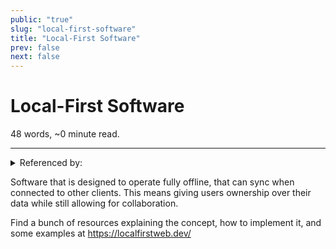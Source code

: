 ```yaml
---
public: "true"
slug: "local-first-software"
title: "Local-First Software"
prev: false
next: false
---
```

<script setup>
import { data } from '../../git.data.ts';
import { useData } from 'vitepress';
const pageData = useData();
</script>
<h1 class="p-name">Local-First Software</h1>
<p>48 words, ~0 minute read. <span v-html="data[`site/${pageData.page.value.relativePath}`]" /></p>
<hr/>

<details><summary>Referenced by:</summary><a href="/garden/chromatic-lattice/index.md">Chromatic Lattice</a><a href="/garden/orchard/index.md">Orchard</a></details>

Software that is designed to operate fully offline, that can sync when connected to  other clients. This means giving users ownership over their data while still allowing for collaboration.

Find a bunch of resources explaining the concept, how to implement it, and some examples at https://localfirstweb.dev/